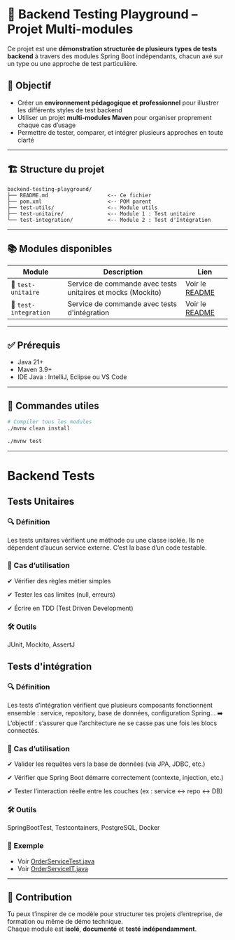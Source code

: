 # 🧪 Backend Testing Playground – Projet Multi-modules

Ce projet est une **démonstration structurée de plusieurs types de tests backend** à travers des modules Spring Boot indépendants, chacun axé sur un type ou une approche de test particulière.

## 🎯 Objectif

- Créer un **environnement pédagogique et professionnel** pour illustrer les différents styles de test backend
- Utiliser un projet **multi-modules Maven** pour organiser proprement chaque cas d’usage
- Permettre de tester, comparer, et intégrer plusieurs approches en toute clarté

---

## 🏗️ Structure du projet

```
backend-testing-playground/
├── README.md                   <-- Ce fichier
├── pom.xml                     <-- POM parent
├── test-utils/                 <-- Module utils
├── test-unitaire/              <-- Module 1 : Test unitaire
└── test-integration/           <-- Module 2 : Test d'Intégration
```

---

## 📚 Modules disponibles

| Module         | Description                                            | Lien                                        |
|----------------|--------------------------------------------------------|---------------------------------------------|
| 🛒 `test-unitaire` | Service de commande avec tests unitaires et mocks (Mockito) | Voir le [README](./test-unitaire/README.md) |
| 🛒 `test-integration` | Service de commande avec tests d'intégration           | Voir le [README](./test-integration/README.md) |

---

## ✅ Prérequis

- Java 21+
- Maven 3.9+
- IDE Java : IntelliJ, Eclipse ou VS Code

---

## 🔧 Commandes utiles

```bash
# Compiler tous les modules
./mvnw clean install

./mvnw test
```

---
# Backend Tests

## Tests Unitaires

### 🔍 Définition
Les tests unitaires vérifient une méthode ou une classe isolée. Ils ne dépendent d’aucun service externe. C’est la base d’un code testable.

### 🎯 Cas d’utilisation
✔ Vérifier des règles métier simples

✔ Tester les cas limites (null, erreurs)

✔ Écrire en TDD (Test Driven Development)

### 🛠 Outils
JUnit, Mockito, AssertJ

## Tests d'intégration

### 🔍 Définition
Les tests d’intégration vérifient que plusieurs composants fonctionnent ensemble : service, repository, base de données, configuration Spring...
➡️ L’objectif : s’assurer que l’architecture ne se casse pas une fois les blocs connectés.

### 🎯 Cas d’utilisation
✔ Valider les requêtes vers la base de données (via JPA, JDBC, etc.)

✔ Vérifier que Spring Boot démarre correctement (contexte, injection, etc.)

✔ Tester l’interaction réelle entre les couches (ex : service ↔ repo ↔ DB)

### 🛠 Outils
SpringBootTest, Testcontainers, PostgreSQL, Docker


### 🧩 Exemple
- Voir [OrderServiceTest.java](./test-unitaire/src/test/java/fr/backendtest/testunitaire/service/OrderServiceTest.java)
- Voir [OrderServiceIT.java](./test-integration/src/test/java/fr/backendtest/testintegration/service/OrderServiceIT.java)

---

## 🙌 Contribution

Tu peux t’inspirer de ce modèle pour structurer tes projets d’entreprise, de formation ou même de démo technique.  
Chaque module est **isolé**, **documenté** et **testé indépendamment**.

